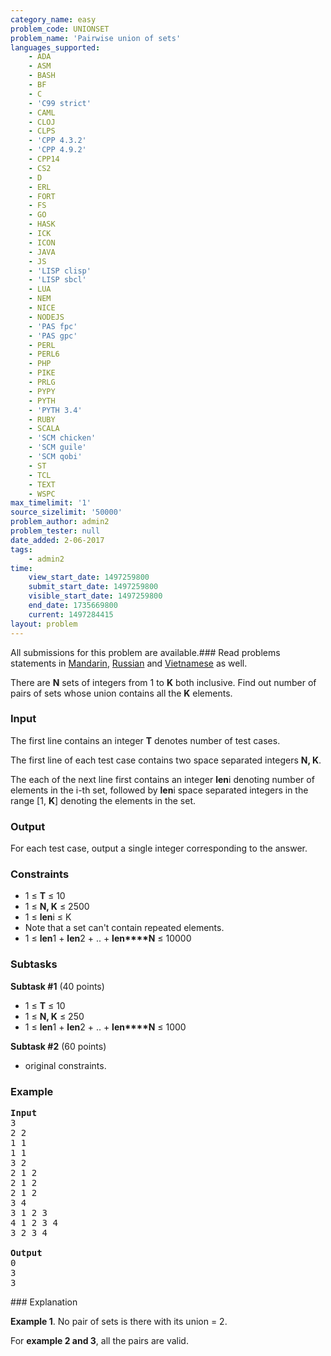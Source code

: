 ```yaml
---
category_name: easy
problem_code: UNIONSET
problem_name: 'Pairwise union of sets'
languages_supported:
    - ADA
    - ASM
    - BASH
    - BF
    - C
    - 'C99 strict'
    - CAML
    - CLOJ
    - CLPS
    - 'CPP 4.3.2'
    - 'CPP 4.9.2'
    - CPP14
    - CS2
    - D
    - ERL
    - FORT
    - FS
    - GO
    - HASK
    - ICK
    - ICON
    - JAVA
    - JS
    - 'LISP clisp'
    - 'LISP sbcl'
    - LUA
    - NEM
    - NICE
    - NODEJS
    - 'PAS fpc'
    - 'PAS gpc'
    - PERL
    - PERL6
    - PHP
    - PIKE
    - PRLG
    - PYPY
    - PYTH
    - 'PYTH 3.4'
    - RUBY
    - SCALA
    - 'SCM chicken'
    - 'SCM guile'
    - 'SCM qobi'
    - ST
    - TCL
    - TEXT
    - WSPC
max_timelimit: '1'
source_sizelimit: '50000'
problem_author: admin2
problem_tester: null
date_added: 2-06-2017
tags:
    - admin2
time:
    view_start_date: 1497259800
    submit_start_date: 1497259800
    visible_start_date: 1497259800
    end_date: 1735669800
    current: 1497284415
layout: problem
---
```

All submissions for this problem are available.### Read problems statements in [Mandarin](http://www.codechef.com/download/translated/JUNE17/mandarin/UNIONSET.pdf), [Russian](http://www.codechef.com/download/translated/JUNE17/russian/UNIONSET.pdf) and [Vietnamese](http://www.codechef.com/download/translated/JUNE17/vietnamese/UNIONSET.pdf) as well.

There are **N** sets of integers from 1 to **K** both inclusive. Find out number of pairs of sets whose union contains all the **K** elements.

### Input

The first line contains an integer **T** denotes number of test cases.

The first line of each test case contains two space separated integers **N, K**.

The each of the next line first contains an integer **len**i denoting number of elements in the i-th set, followed by **len**i space separated integers in the range \[1, **K**\] denoting the elements in the set.

### Output

For each test case, output a single integer corresponding to the answer.

### Constraints

- 1 ≤ **T** ≤ 10
- 1 ≤ **N, K** ≤ 2500
- 1 ≤ **len**i ≤ K
- Note that a set can't contain repeated elements.
- 1 ≤ **len**1 + **len**2 + .. + **len****N** ≤ 10000

### Subtasks

**Subtask #1** (40 points)

- 1 ≤ **T** ≤ 10
- 1 ≤ **N, K** ≤ 250
- 1 ≤ **len**1 + **len**2 + .. + **len****N** ≤ 1000

**Subtask #2** (60 points)

- original constraints.

### Example

<pre>
<b>Input</b>
3
2 2
1 1
1 1
3 2
2 1 2
2 1 2
2 1 2
3 4
3 1 2 3
4 1 2 3 4
3 2 3 4

<b>Output</b>
0
3
3
</pre>### Explanation

**Example 1**. No pair of sets is there with its union = 2.

For **example 2 and 3**, all the pairs are valid.
